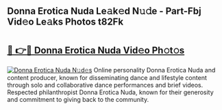 ## Donna Erotica Nuda Le𝚊k𝚎d N𝚞𝚍e - Part-Fbj Vid𝚎o Le𝚊ks Photos t82Fk

# <h2><a href="http://fbcnctn.evod.top/?m=Donna+Erotica+Nuda">🔗 👉🔴 Donna Erotica Nuda Vid𝚎o Ph𝚘t𝚘s</a></h2>

[![Donna Erotica Nuda N𝚞d𝚎s](https://i.imgur.com/8V9OHl7.gif)](http://fbcnctn.evod.top/?m=Donna+Erotica+Nuda)
Online personality Donna Erotica Nuda and content producer, known for disseminating dance and lifestyle content through solo and collaborative dance performances and brief videos. Respected philanthropist Donna Erotica Nuda, known for their generosity and commitment to giving back to the community. 
